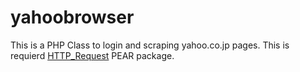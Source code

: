 yahoobrowser
============

This is a PHP Class to login and scraping yahoo.co.jp pages. This is
requierd [HTTP_Request](http://pear.php.net/manual/en/package.http.http-request.php) PEAR package.
